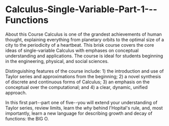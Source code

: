 # Calculus-Single-Variable-Part-1---Functions
About this Course Calculus is one of the grandest achievements of human thought, explaining everything from planetary orbits to the optimal size of a city to the periodicity of a heartbeat. This brisk course covers the core ideas of single-variable Calculus with emphases on conceptual understanding and applications. The course is ideal for students beginning in the engineering, physical, and social sciences. 


Distinguishing features of the course include: 1) the introduction and use of Taylor series and approximations from the beginning; 2) a novel synthesis of discrete and continuous forms of Calculus; 3) an emphasis on the conceptual over the computational; and 4) a clear, dynamic, unified approach.  


In this first part--part one of five--you will extend your understanding of Taylor series, review limits, learn the *why* behind l'Hopital's rule, and, most importantly, learn a new language for describing growth and decay of functions: the BIG O.
